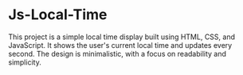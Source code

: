 # Js-Local-Time

This project is a simple local time display built using HTML, CSS, and JavaScript. It shows the user's current local time and updates every second. The design is minimalistic, with a focus on readability and simplicity.